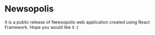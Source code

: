 # Newsopolis

It is a public release of Newsopolis web application created using React Framework. Hope you would like it :)
